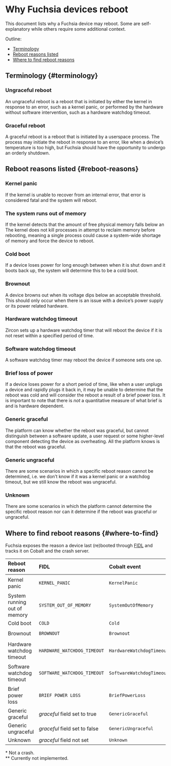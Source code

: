 # Why Fuchsia devices reboot

This document lists why a Fuchsia device may reboot. Some are self-explanatory
while others require some additional context.

Outline:

-   [Terminology](#terminology)
-   [Reboot reasons listed](#reboot-reasons)
-   [Where to find reboot reasons](#where-to-find)

## Terminology {#terminology}

### Ungraceful reboot

An ungraceful reboot is a reboot that is initiated by either the kernel in
response to an error, such as a kernel panic, or performed by the hardware
without software intervention, such as a hardware watchdog timeout.

### Graceful reboot

A graceful reboot is a reboot that is initiated by a userspace process. The
process may initiate the reboot in response to an error, like when a device’s
temperature is too high, but Fuchsia should have the opportunity to undergo an
orderly shutdown.

## Reboot reasons listed {#reboot-reasons}

### Kernel panic

If the kernel is unable to recover from an internal error, that error is
considered fatal and the system will reboot.

### The system runs out of memory

If the kernel detects that the amount of free physical memory falls below an The
kernel does not kill processes in attempt to reclaim memory before rebooting,
meaning a single process could cause a system-wide shortage of memory and force
the device to reboot.

### Cold boot

If a device loses power for long enough between when it is shut down and it
boots back up, the system will determine this to be a cold boot.

### Brownout

A device browns out when its voltage dips below an acceptable threshold. This
should only occur when there is an issue with a device’s power supply or its
power related hardware.

### Hardware watchdog timeout

Zircon sets up a hardware watchdog timer that will reboot the device if it is
not reset within a specified period of time.

### Software watchdog timeout

A software watchdog timer may reboot the device if someone sets one up.

### Brief loss of power

If a device loses power for a short period of time, like when a user unplugs a
device and rapidly plugs it back in, it may be unable to determine that the
reboot was cold and will consider the reboot a result of a brief power loss. It
is important to note that there is _not_ a quantitative measure of what brief is
and is hardware dependent.

### Generic graceful

The platform can know whether the reboot was graceful, but cannot distinguish
between a software update, a user request or some higher-level component
detecting the device as overheating. All the platform knows is that the reboot
was graceful.

### Generic ungraceful

There are some scenarios in which a specific reboot reason cannot be determined,
i.e. we don’t know if it was a kernel panic or a watchdog timeout, but we still
know the reboot was ungraceful.

### Unknown

There are some scenarios in which the platform cannot determine the specific
reboot reason nor can it determine if the reboot was graceful or ungraceful.

## Where to find reboot reasons {#where-to-find}

Fuchsia exposes the reason a device last (re)booted through
[FIDL](/sdk/fidl/fuchsia.feedback/last_reboot_info.fidl) and tracks it on Cobalt
and the crash server.

Reboot reason                | __FIDL__                      | __Cobalt event__          | __Crash signature__
:--------------------------- | :---------------------------- | :------------------------ | :------------------
Kernel panic                 | `KERNEL_PANIC`                | `KernelPanic`             | `fuchsia-kernel-panic`
System running out of memory | `SYSTEM_OUT_OF_MEMORY`        | `SystemOutOfMemory`       | `fuchsia-oom`
Cold boot                    | `COLD`                        | `Cold`                    | N/A\*
Brownout                     | `BROWNOUT`                    | `Brownout`                | `fuchsia-brownout`
Hardware watchdog timeout    | `HARDWARE_WATCHDOG_TIMEOUT`   | `HardwareWatchdogTimeout` | `fuchsia-hw-watchdog-timeout`
Software watchdog timeout    | `SOFTWARE_WATCHDOG_TIMEOUT`   | `SoftwareWatchdogTimeout` | `fuchsia-sw-watchdog-timeout`
Brief power loss             | `BRIEF POWER LOSS`            | `BriefPowerLoss`          | `fuchsia-brief-power-loss`
Generic graceful             | *graceful* field set to true  | `GenericGraceful`         | N/A\*
Generic ungraceful           | *graceful* field set to false | `GenericUngraceful`       | N/A\*\*
Unknown                      | *graceful* field not set      | `Unknown`                 | N/A\*\*

\* Not a crash. \
\*\* Currently not implemented.
